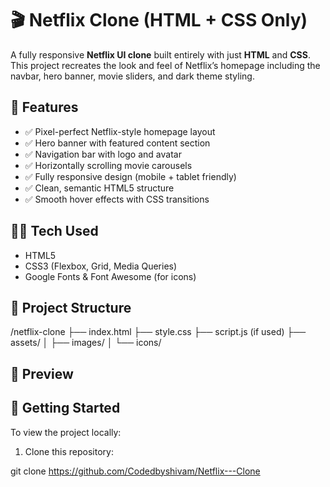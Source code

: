 # 🎬 Netflix Clone (HTML + CSS Only)

A fully responsive **Netflix UI clone** built entirely with just **HTML** and **CSS**. This project recreates the look and feel of Netflix’s homepage including the navbar, hero banner, movie sliders, and dark theme styling.

## 🌟 Features

- ✅ Pixel-perfect Netflix-style homepage layout
- ✅ Hero banner with featured content section
- ✅ Navigation bar with logo and avatar
- ✅ Horizontally scrolling movie carousels
- ✅ Fully responsive design (mobile + tablet friendly)
- ✅ Clean, semantic HTML5 structure
- ✅ Smooth hover effects with CSS transitions

## 🧑‍💻 Tech Used

- HTML5
- CSS3 (Flexbox, Grid, Media Queries)
- Google Fonts & Font Awesome (for icons)

## 📂 Project Structure
/netflix-clone
├── index.html
├── style.css
├── script.js (if used)
├── assets/
│   ├── images/
│   └── icons/



## 📸 Preview



## 🚀 Getting Started

To view the project locally:

1. Clone this repository:

git clone https://github.com/Codedbyshivam/Netflix---Clone


